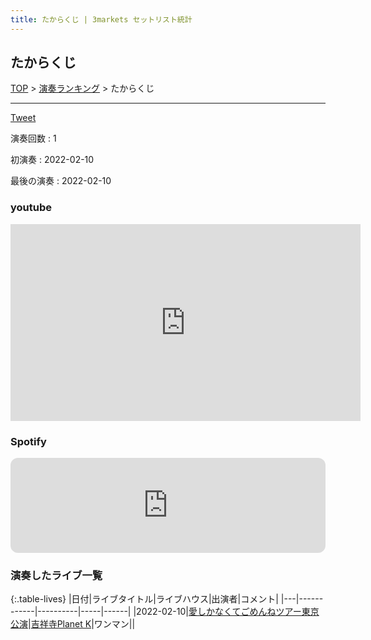 ```yaml
---
title: たからくじ | 3markets セットリスト統計
---
```

## たからくじ


[TOP](/setlist/) > [演奏ランキング](songs.html) > たからくじ

___

<a href="https://twitter.com/share?ref_src=twsrc%5Etfw" data-text="3markets[ ]セットリスト > たからくじ" class="twitter-share-button" data-via="3markets" data-hashtags="3markets" data-related="3markets" data-show-count="false">Tweet</a>

演奏回数
: 1

初演奏
: 2022-02-10

最後の演奏
: 2022-02-10





### youtube
<iframe width="560" height="315" src="https://www.youtube.com/embed/RLKMVL5wSLU" title="YouTube video player" frameborder="0" allow="accelerometer; autoplay; clipboard-write; encrypted-media; gyroscope; picture-in-picture; web-share" allowfullscreen></iframe>





### Spotify
<iframe style="border-radius:12px" src="https://open.spotify.com/embed/track/0uV8uYUQpAqsk8SvG4PC1I?utm_source=generator" width="100%" height="152" frameBorder="0" allowfullscreen="" allow="autoplay; clipboard-write; encrypted-media; fullscreen; picture-in-picture" loading="lazy"></iframe>



### 演奏したライブ一覧

{:.table-lives}
|日付|ライブタイトル|ライブハウス|出演者|コメント|
|---|------------|----------|-----|------|
|<span class="nowrap">2022-02-10</span>|[愛しかなくてごめんねツアー東京公演](live003.html)|[吉祥寺Planet K](livehouse003.html)|ワンマン||



<script async src="https://platform.twitter.com/widgets.js" charset="utf-8"></script>